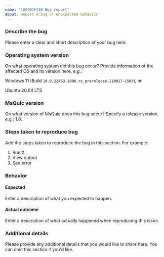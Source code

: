 ```yaml
---
name: "\U0001F41B Bug report"
about: Report a bug or unexpected behavior
---
```


### Describe the bug
Please enter a clear and short description of your bug here.

### Operating system version
On what operating system did this bug occur? Provide information of the affected OS and its version here, e.g.:

Windows 11 (Build `10.0.22463.1000.rs_prerelease.210917-1503`), or

Ubuntu 20.04 LTS

### MsQuic version
On what version of MsQuic does this bug occur? Specify a release version, e.g.: 1.8.

### Steps taken to reproduce bug
Add the steps taken to reproduce the bug in this section. For example:

1. Run X
2. View output
3. See error

### Behavior
#### Expected
Enter a description of what you expected to happen.

#### Actual outcome
Enter a description of what actually happened when reproducing this issue.

### Additional details
Please provide any additional details that you would like to share here. You can omit this section if you'd like.
